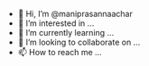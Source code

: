 

- 👋 Hi, I’m @maniprasannaachar
- 👀 I’m interested in ...
- 🌱 I’m currently learning ...
- 💞️ I’m looking to collaborate on ...
- 📫 How to reach me ...

<!---
maniprasannaachar/maniprasannaachar is a ✨ special ✨ repository because its `README.md` (this file) appears on your GitHub profile.
You can click the Preview link to take a look at your changes.
--->
